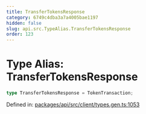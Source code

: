```yaml
---
title: TransferTokensResponse
category: 6749c4dba3a7a4005bae1197
hidden: false
slug: api.src.TypeAlias.TransferTokensResponse
order: 123
---
```


# Type Alias: TransferTokensResponse

```ts
type TransferTokensResponse = TokenTransaction;
```

Defined in: [packages/api/src/client/types.gen.ts:1053](https://github.com/zkcloudworker/minatokens-lib/blob/main/packages/api/src/client/types.gen.ts#L1053)
